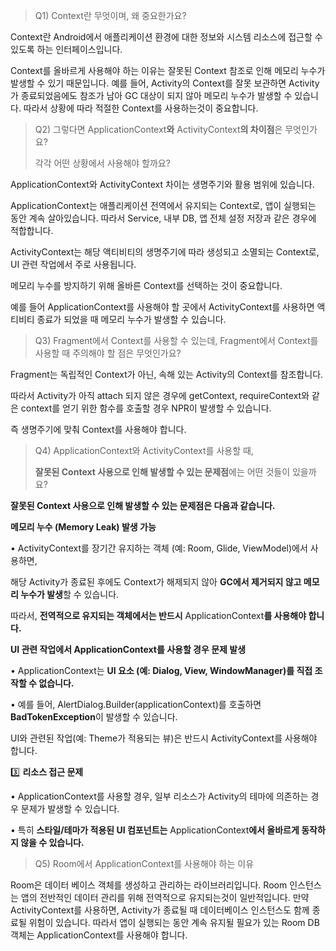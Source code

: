 > Q1) Context란 무엇이며, 왜 중요한가요?
>

Context란 Android에서 애플리케이션 환경에 대한 정보와 시스템 리소스에 접근할 수 있도록 하는 인터페이스입니다.

Context를 올바르게 사용해야 하는 이유는 잘못된 Context 참조로 인해 메모리 누수가 발생할 수 있기 때문입니다. 예를 들어, Activity의 Context를 잘못 보관하면 Activity가 종료되었음에도 참조가 남아 GC 대상이 되지 않아 메모리 누수가 발생할 수 있습니다.
따라서 상황에 따라 적절한 Context를 사용하는것이 중요합니다.

> Q2) 그렇다면 ApplicationContext**와** ActivityContext**의 차이점**은 무엇인가요?
>
>
> 각각 어떤 상황에서 사용해야 할까요?
>

ApplicationContext와 ActivityContext 차이는 생명주기와 활용 범위에 있습니다.

ApplicationContext는 애플리케이션 전역에서 유지되는 Context로, 앱이 실행되는 동안 계속 살아있습니다.
따라서 Service, 내부 DB, 앱 전체 설정 저장과 같은 경우에 적합합니다.

ActivityContext는 해당 액티비티의 생명주기에 따라 생성되고 소멸되는 Context로, UI 관련 작업에서 주로 사용됩니다.

메모리 누수를 방지하기 위해 올바른 Context를 선택하는 것이 중요합니다.

예를 들어 ApplicationContext를 사용해야 할 곳에서 ActivityContext를 사용하면 액티비티 종료가 되었을 때 메모리 누수가 발생할 수 있습니다.

> Q3) Fragment에서 Context를 사용할 수 있는데, Fragment에서 Context를 사용할 때 주의해야 할 점은 무엇인가요?
>

Fragment는 독립적인 Context가 아닌, 속해 있는 Activity의 Context를 참조합니다.

따라서 Activity가 아직 attach 되지 않은 경우에 getContext, requireContext와 같은 context를 얻기 위한 함수를 호출할 경우 NPR이 발생할 수 있습니다.

즉 생명주기에 맞춰 Context를 사용해야 합니다.

> Q4) ApplicationContext와 ActivityContext를 사용할 때,
>
>
> **잘못된 Context 사용으로 인해 발생할 수 있는 문제점**에는 어떤 것들이 있을까요?
>

**잘못된 Context 사용으로 인해 발생할 수 있는 문제점은 다음과 같습니다.**

**메모리 누수 (Memory Leak) 발생 가능**

• ActivityContext를 장기간 유지하는 객체 (예: Room, Glide, ViewModel)에서 사용하면,

해당 Activity가 종료된 후에도 Context가 해제되지 않아 **GC에서 제거되지 않고 메모리 누수가 발생**할 수 있습니다.

따라서, **전역적으로 유지되는 객체에서는 반드시** ApplicationContext**를 사용해야 합니다.**

**UI 관련 작업에서 ApplicationContext를 사용할 경우 문제 발생**

• ApplicationContext는 **UI 요소 (예: Dialog, View, WindowManager)를 직접 조작할 수 없습니다.**

• 예를 들어, AlertDialog.Builder(applicationContext)를 호출하면 **BadTokenException**이 발생할 수 있습니다.

UI와 관련된 작업(예: Theme가 적용되는 뷰)은 반드시 ActivityContext를 사용해야 합니다.

3️⃣ **리소스 접근 문제**

• ApplicationContext를 사용할 경우, 일부 리소스가 Activity의 테마에 의존하는 경우 문제가 발생할 수 있습니다.

• 특히 **스타일/테마가 적용된 UI 컴포넌트는** ApplicationContext**에서 올바르게 동작하지 않을 수 있습니다.**

> Q5) Room에서 ApplicationContext를 사용해야 하는 이유
>

Room은 데이터 베이스 객체를 생성하고 관리하는 라이브러리입니다.
Room 인스턴스는 앱의 전반적인 데이터 관리를 위해 전역적으로 유지되는것이 일반적입니다.
만약 ActivityContext를 사용하면, Activity가 종료될 때 데이터베이스 인스턴스도 함께 종료될 위험이 있습니다.
따라서 앱이 실행되는 동안 계속 유지될 필요가 있는 Room DB 객체는 ApplicationContext를 사용해야 합니다.